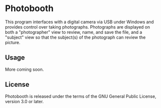 Photobooth
==========

This program interfaces with a digital camera via USB under Windows and provides control over taking
photographs.  Photographs are displayed on both a "photographer" view to review, name, and save the file,
and a "subject" view so that the subject(s) of the photograph can review the picture.

Usage
-----

More coming soon.

License
-------

Photobooth is released under the terms of the GNU General Public License, version 3.0 or later.

